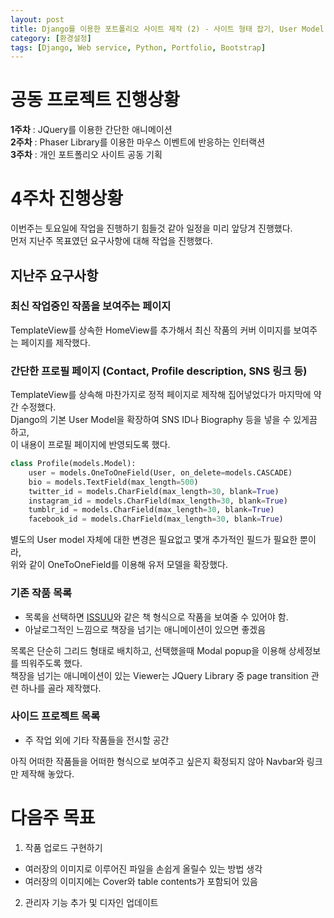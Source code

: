 ```yaml
---
layout: post
title: Django를 이용한 포트폴리오 사이트 제작 (2) - 사이트 형태 잡기, User Model 확장
category: [환경설정]
tags: [Django, Web service, Python, Portfolio, Bootstrap]
---
```

# 공동 프로젝트 진행상황  
**1주차** : JQuery를 이용한 간단한 애니메이션  
**2주차** : Phaser Library를 이용한 마우스 이벤트에 반응하는 인터랙션  
**3주차** : 개인 포트폴리오 사이트 공동 기획
<!--more-->
# 4주차 진행상황
이번주는 토요일에 작업을 진행하기 힘들것 같아 일정을 미리 앞당겨 진행했다.  
먼저 지난주 목표였던 요구사항에 대해 작업을 진행했다.

## 지난주 요구사항
### 최신 작업중인 작품을 보여주는 페이지  
TemplateView를 상속한 HomeView를 추가해서 최신 작품의 커버 이미지를 보여주는 페이지를 제작했다.  

### 간단한 프로필 페이지 (Contact, Profile description, SNS 링크 등)  
TemplateView를 상속해 마찬가지로 정적 페이지로 제작해 집어넣었다가 마지막에 약간 수정했다.  
Django의 기본 User Model을 확장하여 SNS ID나 Biography 등을 넣을 수 있게끔 하고,  
이 내용이 프로필 페이지에 반영되도록 했다.  
``` python
class Profile(models.Model):
    user = models.OneToOneField(User, on_delete=models.CASCADE)
    bio = models.TextField(max_length=500)
    twitter_id = models.CharField(max_length=30, blank=True)
    instagram_id = models.CharField(max_length=30, blank=True)
    tumblr_id = models.CharField(max_length=30, blank=True)
    facebook_id = models.CharField(max_length=30, blank=True)
```
별도의 User model 자체에 대한 변경은 필요없고 몇개 추가적인 필드가 필요한 뿐이라,  
위와 같이 OneToOneField를 이용해 유저 모델을 확장했다.  

### 기존 작품 목록
- 목록을 선택하면 [ISSUU](https://issuu.com/)와 같은 책 형식으로 작품을 보여줄 수 있어야 함.
- 아날로그적인 느낌으로 책장을 넘기는 애니메이션이 있으면 좋겠음

목록은 단순히 그리드 형태로 배치하고, 선택했을때 Modal popup을 이용해 상세정보를 띄워주도록 했다.  
책장을 넘기는 애니메이션이 있는 Viewer는 JQuery Library 중 page transition 관련 하나를 골라 제작했다.  

### 사이드 프로젝트 목록
- 주 작업 외에 기타 작품들을 전시할 공간

아직 어떠한 작품들을 어떠한 형식으로 보여주고 싶은지 확정되지 않아 Navbar와 링크만 제작해 놓았다. 

# 다음주 목표

1. 작품 업로드 구현하기
- 여러장의 이미지로 이루어진 파일을 손쉽게 올릴수 있는 방법 생각
- 여러장의 이미지에는 Cover와 table contents가 포함되어 있음
2. 관리자 기능 추가 및 디자인 업데이트



